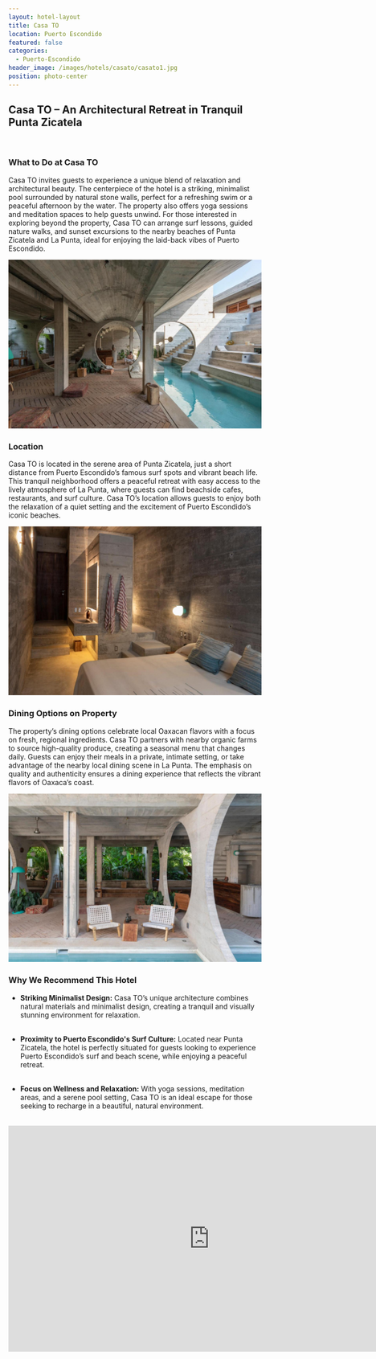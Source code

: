 ```yaml
---
layout: hotel-layout
title: Casa TO
location: Puerto Escondido
featured: false
categories:
  - Puerto-Escondido
header_image: /images/hotels/casato/casato1.jpg
position: photo-center
---
```


## Casa TO – An Architectural Retreat in Tranquil Punta Zicatela  

&nbsp;  

### What to Do at Casa TO  
Casa TO invites guests to experience a unique blend of relaxation and architectural beauty. The centerpiece of the hotel is a striking, minimalist pool surrounded by natural stone walls, perfect for a refreshing swim or a peaceful afternoon by the water. The property also offers yoga sessions and meditation spaces to help guests unwind. For those interested in exploring beyond the property, Casa TO can arrange surf lessons, guided nature walks, and sunset excursions to the nearby beaches of Punta Zicatela and La Punta, ideal for enjoying the laid-back vibes of Puerto Escondido.

![](/images/hotels/casato/casato2.jpg)

### Location  
Casa TO is located in the serene area of Punta Zicatela, just a short distance from Puerto Escondido’s famous surf spots and vibrant beach life. This tranquil neighborhood offers a peaceful retreat with easy access to the lively atmosphere of La Punta, where guests can find beachside cafes, restaurants, and surf culture. Casa TO’s location allows guests to enjoy both the relaxation of a quiet setting and the excitement of Puerto Escondido’s iconic beaches.

![](/images/hotels/casato/casato3.jpg)

### Dining Options on Property  
The property’s dining options celebrate local Oaxacan flavors with a focus on fresh, regional ingredients. Casa TO partners with nearby organic farms to source high-quality produce, creating a seasonal menu that changes daily. Guests can enjoy their meals in a private, intimate setting, or take advantage of the nearby local dining scene in La Punta. The emphasis on quality and authenticity ensures a dining experience that reflects the vibrant flavors of Oaxaca’s coast.

![](/images/hotels/casato/casato4.jpg)

### Why We Recommend This Hotel  
- **Striking Minimalist Design:** Casa TO’s unique architecture combines natural materials and minimalist design, creating a tranquil and visually stunning environment for relaxation.  
&nbsp;  

- **Proximity to Puerto Escondido's Surf Culture:** Located near Punta Zicatela, the hotel is perfectly situated for guests looking to experience Puerto Escondido’s surf and beach scene, while enjoying a peaceful retreat.  
&nbsp;  

- **Focus on Wellness and Relaxation:** With yoga sessions, meditation areas, and a serene pool setting, Casa TO is an ideal escape for those seeking to recharge in a beautiful, natural environment.  
&nbsp;  



<iframe src="https://www.google.com/maps/embed?pb=!1m18!1m12!1m3!1d1609.3501881355023!2d-97.04664511663792!3d15.830858007355735!2m3!1f0!2f0!3f0!3m2!1i1024!2i768!4f13.1!3m3!1m2!1s0x85b8f9481208f1c1%3A0x669a12544a8fad99!2sCasa%20TO!5e0!3m2!1ses!2ses!4v1730640799890!5m2!1ses!2ses" width="800" height="450" style="border:0;" allowfullscreen="" loading="lazy" referrerpolicy="no-referrer-when-downgrade"></iframe>